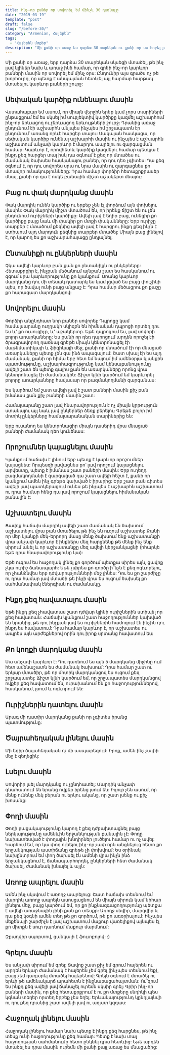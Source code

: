 ```yaml
---
title: Ինչ-որ բաներ որ սովորել եմ մինչև 30 դառնալը
date: "2019-03-19"
template: "post"
draft: false
slug: "/before-30/"
category: "Armenian, Հայերեն"
tags:
  - "Հայերեն մտքեր"
description: "Մի քանի օր առաջ ես դարձա 30 տարեկան ու քանի որ սա հոբելյանական տարիք է մտածեցի լավ կլիներ, նախ և առաջ ինձ համար, որ հետ նայեի անցաց տարինեին ու գրեի ինչ-որ կարևոր բաների մասին որ սովորել եմ մինչ օրս:"
---
```



Մի քանի օր առաջ, երբ դարձա 30 տարեկան սկսեցի մտածել, թե ինչ լավ կլիներ նախ և առաջ ինձ համար, որ գրեի ինչ-որ կարևոր բաների մասին որ սովորել եմ մինչ օրս: Ընդունիր այս գրածս ոչ թե խորհուրդ, որ պետք է անպայման հետևել այլ հարմար հարթակ մտածելու կարևոր բաների շուրջ:


## Սեփական կարծիք ունենալու մասին
Վստահաբար եմ ասում, որ միայն վերջին երեք կամ չորս տարիների ընթացքում եմ ես սկսել իմ սուբյեկտիվ կարծիքը կազմել աշխարհում ինչ-որ երևացող ու չերևացող երևույթների շուրջ: Դրանից առաջ  ընդունում էի աշխարհն անյպես ինչպես իմ շրջապատն էր ընդունում՝ առանց որևէ հարցեր տալու: Սակայան հասկացա, որ սեփական կարծիք ունենալ աշխարհի մասին ու ինչպես է աշխարհն աշխատում անչափ կարևոր է մարդու ապրելու ու զարգացման համար: Կարևոր է, որովհետև կարծիք կազմելու համար պետքա է ինքդ քեզ հարցեր տալ իսկ դա օգնում է քեզ որ մտածես ու ժամանակ ծախսես հասկանալու բաներ, որ դու դեռ չգիտես: Դա քեզ օգնում է, որ դու սովորես սրա ու նրա մասին ու զարգացնես քո մտավոր ունակությունները: Դրա համար փորձիր հետաքրքրասեր մնալ, քանի որ դա է ոսկե բանալին միշտ աշակերտ մնալու:

## Բաց ու փակ մարդկանց մասին
Փակ մարդիկ ունեն կարծիք ու երբեք չեն էլ փորձում այն փոխելու մասին: Փակ մարդիկ միշտ մտածում են, որ իրենք ճիշտ են ու չեն ընդունում ուրիշների կարծիքը: Ավելի լավ է եղիր բաց, ունեցիր քո կարծիքը բայց նաև մի փակիր քո մտքի փականները: Երբ ուրիշը տարբեր է մտածում քեզնից ավելի լավ է հարցրու ինքդ քեզ ինչն է ստիպում այդ մարդուն քեզնից տարբեր մտածել: Միայն բաց լինելով է, որ կարող ես քո աշխարահայացը ընդլայնել:

## Ընտանիքի ու ընկերների մասին

Չկա ավելի կարևոր բան քան քո ընտանիքն ու ընկերները: Հետաքրքիր է, ինչքան մեծանում այնքան շատ ես հասկանում ու զգում սրա կարևորությունը քո կյանքում: Առանց կարևոր մարդկանց դու մի տեսակ դատարկ ես կամ լցված ես բայց փուչիկի պես, որ ծավալ ունի բայց անքաշ է: Դրա համար մեծացրու քո քաշը քո հարազատ մարդկանցով:

## Սովորելու մասին

Փորձիր անընդհատ նոր բաներ սովորել: Դպրոցը կամ համալսարանը ուղղակի սկիզբն են հիմնական դպրոցի որտեղ դու ես և' քո ուսուցիչը, և' աշակերտը. Եթե դպրոցում ես, լավ սովորի բոլոր առարկաները: Ես քանի որ դեռ դպրոցում արդեն որոշել էի ծրագրավորող դառնալ գրեթե միայն կենտրոնացել էի մաթեմատիկայի և ֆիզիկայի մեջ, քանի որ մտածում էի որ մնացած առարկաները պետք չեն գա ինձ ապագայում: Շատ սխալ էի ես այդ ժամանակ, քանի որ հիմա երբ հետ եմ նայում իմ ամենօրյա կյանքին պատմությունը, աշխարհագրությունը կամ կենսաբանությունը ավելի շատ են պետք գալիս քան են առարկաները որոնց վրա կենտրոնացել էի ժամանակին: Ճիշտ կլնի կարծում եմ կարևորել բոլորը առարկաները հավասար որ բազմակողմանի զարգանաս:

Ես կարծում եմ շատ ավելի լավ է շատ բաների մասին քիչ բան իմանաս քան քիչ բաների մասին շատ:

Համալսարանը շատ լավ հնարավորություն է ոչ միայն կրթություն ստանալու այլ նաև լավ ընկերներ ձեռք բերելու: Գրեթե բոլոր իմ մոտիկ ընկերները համալսարանական տարիներից են:

Երբ ուսանող ես կենտրոնացիր միայն դասերիդ վրա մնացած բաների ժամանակ դեռ կունենաս:

## Որոշումներ կայացնելու մասին

Կյանքում հաճախ է լինում երբ պետք է կարևոր որոշումներ կայացնես: Որպեսզի լավացնես քո՝ լավ որոշում կայացնելու արվեստը, պետք է իմանաս շատ բաների մասին: Երբ ուղեղդ բազմակողմանի է զարգացած դա շատ ավելի հեշտ է, քանի որ կյանքում ամեն ինչ գրեթե կախված է իրարից: Երբ շատ բան գիտես ավելի լավ պատկերացում ունես թե ինչպես է աշխարհն աշխատում ու դրա համար հենց դա լավ որոշում կայացնելու հիմանական բանալին է:

## Աշխատելու մասին

Ցավոք հաճախ մարդիկ ավելի շատ ժամանակ են ծախսում աշխատելու վրա քան մտածելու թե ինչ են ուզում աշխատել: Քանի որ մեր կյանքի մեկ-երրորդ մասը մենք ծախսում ենք աշխատանքի վրա անչափ կարևոր է ինքներս մեզ հարցնենք թե մենք ինչ ենք սիրում անել և որ աշխատանքը մեզ ավելի կերջանկացնի (իհարկե եթե դրա հնարավորությունը կա):

Եթե ուզում ես հաջողակ լինել քո գործում պետքա սիրես այն, ցավոք չկա ուրիշ ճանապարհ: Եթե չսիրես քո գործը ի՞նչն է քեզ ոգևորելու, որ չհանձնվես երբ դժվարությունների մեջ լինես: Դու ես քո շարժիչը ու դրա համար լավ մտածի թե ինչի վրա ես ուզում ծախսել քո սահմանափակ էներգիան ու ժամանակը.

## Ինքդ քեզ հավատալու մասին

Եթե ինքդ քեզ չհավատաս շատ դժվար կլինի ուրիշներին ստիպել որ քեզ հավատան: Հաճախ կյանքում շատ հաջողություններ կախված են նրանից, թե դու ինչքան լավ ես ուրիշներին համոզում էն ինչին դու ինքդ ես հավատում: Դրա համար կարևոր է, որ աշխատես ու ապրես այն արժեքներով որին դու իրոք սրտանց հավատում ես:

## Քո կողքի մարդկանց մասին

Սա անչափ կարևոր է: Դու դառնում ես այն 5 մարդկանց միջինը ում հետ ամենաշատն ես ժամանակ ծախսում: Դրա համար շատ ու երկար մտածիր, թե որ մոտիկ մարդկանցով ես ուզում քեզ շրջապատել: Ճիշտ կլնի կարծում եմ, որ շրջապատես մարդկանցով ովքեր քեզ հավատում են, ուրախանում են քո հաջողություններով, հասկանում, լսում և ոգևորում են:

## Ուրիշներին դատելու մասին
Արագ մի դատիր մարդկանց քանի որ չգիտես իրանց պատմությունը:

## Ծայրահեղական լինելու մասին
Մի եղիր ծայահեղական ոչ մի ասպարեզում: Իրոք, ամեն ինչ չափի մեջ է գեղեցիկ:

## Լսելու մասին
Սովորիր լսել մարդկանց ու չընդհատել: Մարդիկ անչափ գնահատում են նրանց ովքեր իրենց լսում են: Իզուր չեն ասում, որ մենք ունենք մեկ բերան ու երկու ականջ, որ շատ լսենք ու քիչ խոսանք:

## Փողի մասին

Փողի բացակայությունը կարող է քեզ դժբախտացնել բայց ներկայությունը ամենևին երջանկության բանալին չէ: Փողը նախատեսված է փողային խնդիրներ լուծելու համար ու ոչ ավել: Կարծում եմ, որ կա փող ունելու ինչ-որ չափ որն անցնելուց հետո քո երջանկության աստիճանը գրեթե չի փոխվում: Ես օրինակ նախընտրում եմ փող ծախսել էն ամենի վրա ինչն ինձ երջանկացնում է, ճանապարհորդել, ընկերների հետ ժամանակ ծախսել, ժամանակ խնայել և այլն:

## Առողջ ապրելու մասին

Ամեն ինչ սկսվում է առողջ ապրելուց: Շատ հաճախ տեսնում եմ մարդիկ առողջ ապրելն ասոսցացնում են միայն սիրուն կամ նիհար լինելու մեջ, բայց կարծում եմ, որ քո ինքնազգացողությունը պետքա է ավելի առաջնային լինի քան քո տեսքը: Առողջ սնվիր, մարզվիր և դա քեզ կօգնի ամեն տեղ թե քո գործում, թե քո առօրիայում: Ինչպես մեքենայի շարժիչն է լավ աշխատում մաքուր վառելիքով այնպես էլ քո միտքն է սուր դառնում մաքուր մարմնում:

Զբաղվիր սպորտով, ցանկալի է ֆուտբոլով: :)

## Գրելու մասին

Ես անչափ սիրում եմ գրել: Ցավոք շատ քիչ եմ գրում հայերեն ու արդեն երկար ժամանակ է հայերեն չեմ գրել (ինչպես տեսնում եք), բայց չեմ դադարել մտածել հայերենով: Գրելն օգնում  է մտածել ու երևի թե ամենակարճ արահետն է ինքնաբացահայտման: Ու՞զում ես ինքդ քեզ ավելի լավ ճանաչել ուրեմն սկսիր գրել: Գրիր ինչ-որ բաների մասին, որ քեզ հետաքրքրում է ու քո մտքերը սնդիկի պես կգնան տեղեր որտեղ երբեք չես եղել: Երևակայությունդ կընդլայնվի ու դու քեզ դրանից շատ ավելի լավ ու ազատ կզգաս:

## Հաջողակ լինելու մասին
Հաջողակ լինելու համար նախ պետք է ինքդ քեզ հարցնես, թե ինչ տեսք ունի հաջողությունը քեզ համար: Պետք է նախ տալ հաջողության սահմանումը հետո ընկնել դրա հետևից: Եթե արդեն մտածել ես դրա մասին ուրեմն մի քանի քայլ առաջ ես մնացածից:
